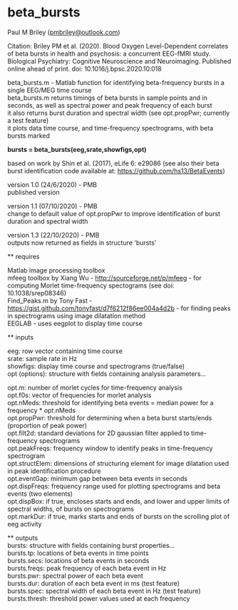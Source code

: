 # beta_bursts  
Paul M Briley (pmbriley@outlook.com)  
  
Citation: Briley PM et al. (2020). Blood Oxygen Level-Dependent correlates of beta bursts in health and psychosis: a concurrent EEG-fMRI study. Biological Psychiatry: Cognitive Neuroscience and Neuroimaging. Published online ahead of print. doi: 10.1016/j.bpsc.2020.10.018  
  
beta_bursts.m - Matlab function for identifying beta-frequency bursts in a single EEG/MEG time course  
beta_bursts.m returns timings of beta bursts in sample points and in seconds, as well as spectral power and peak frequency of each burst  
it also returns burst duration and spectral width (see opt.propPwr; currently a test feature)  
it plots data time course, and time-frequency spectrograms, with beta bursts marked  
  
**bursts = beta_bursts(eeg,srate,showfigs,opt)**
  
based on work by Shin et al. (2017), eLife 6: e29086 (see also their beta burst identification code available at: https://github.com/hs13/BetaEvents)  

version 1.0 (24/6/2020) - PMB  
published version  

version 1.1 (07/10/2020) - PMB  
change to default value of opt.propPwr to improve identification of burst duration and spectral width  
  
version 1.3 (22/10/2020) - PMB  
outputs now returned as fields in structure 'bursts'  

** requires   

Matlab image processing toolbox  
mfeeg toolbox by Xiang Wu - http://sourceforge.net/p/mfeeg - for computing Morlet time-frequency spectograms (see doi: 10.1038/srep08346)  
Find_Peaks.m by Tony Fast - https://gist.github.com/tonyfast/d7f6212f86ee004a4d2b - for finding peaks in spectrograms using image dilatation method  
EEGLAB - uses eegplot to display time course  

** inputs  

eeg: row vector containing time course   
srate: sample rate in Hz  
showfigs: display time course and spectrograms (true/false)   
opt (options): structure with fields containing analysis parameters...  

opt.m: number of morlet cycles for time-frequency analysis  
opt.f0s: vector of frequencies for morlet analysis  
opt.nMeds: threshold for identifying beta events = median power for a frequency * opt.nMeds  
opt.propPwr: threshold for determining when a beta burst starts/ends (proportion of peak power)  
opt.filt2d: standard deviations for 2D gaussian filter applied to time-frequency spectrograms  
opt.peakFreqs: frequency window to identify peaks in time-frequency spectrogram  
opt.structElem: dimensions of structuring element for image dilatation used in peak identification procedure  
opt.eventGap: minimum gap between beta events in seconds  
opt.dispFreqs: frequency range used for plotting spectrograms and beta events (two elements)  
opt.dispBox: if true, encloses starts and ends, and lower and upper limits of spectral widths, of bursts on spectrograms  
opt.markDur: if true, marks starts and ends of bursts on the scrolling plot of eeg activity  

** outputs  
bursts: structure with fields containing burst properties...  
bursts.tp: locations of beta events in time points  
bursts.secs: locations of beta events in seconds  
bursts.freqs: peak frequency of each beta event in Hz  
bursts.pwr: spectral power of each beta event  
bursts.dur: duration of each beta event in ms (test feature)  
bursts.spec: spectral width of each beta event in Hz (test feature)  
bursts.thresh: threshold power values used at each frequency  
